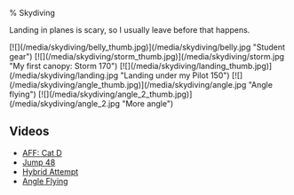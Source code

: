 % Skydiving

Landing in planes is scary, so I usually leave before that happens.

<p class="images">
[![](/media/skydiving/belly_thumb.jpg)](/media/skydiving/belly.jpg "Student gear")
[![](/media/skydiving/storm_thumb.jpg)](/media/skydiving/storm.jpg "My first canopy: Storm 170")
[![](/media/skydiving/landing_thumb.jpg)](/media/skydiving/landing.jpg "Landing under my Pilot 150")
[![](/media/skydiving/angle_thumb.jpg)](/media/skydiving/angle.jpg "Angle flying")
[![](/media/skydiving/angle_2_thumb.jpg)](/media/skydiving/angle_2.jpg "More angle")
</p>

## Videos

* [AFF: Cat D](https://www.youtube.com/watch?v=P6N6KaRBHNU)
* [Jump 48](https://www.youtube.com/watch?v=ch7c82DToJU)
* [Hybrid Attempt](https://www.youtube.com/watch?v=0U1HeNA7ClU)
* [Angle Flying](https://www.youtube.com/watch?v=2xVc4HfttJs)
